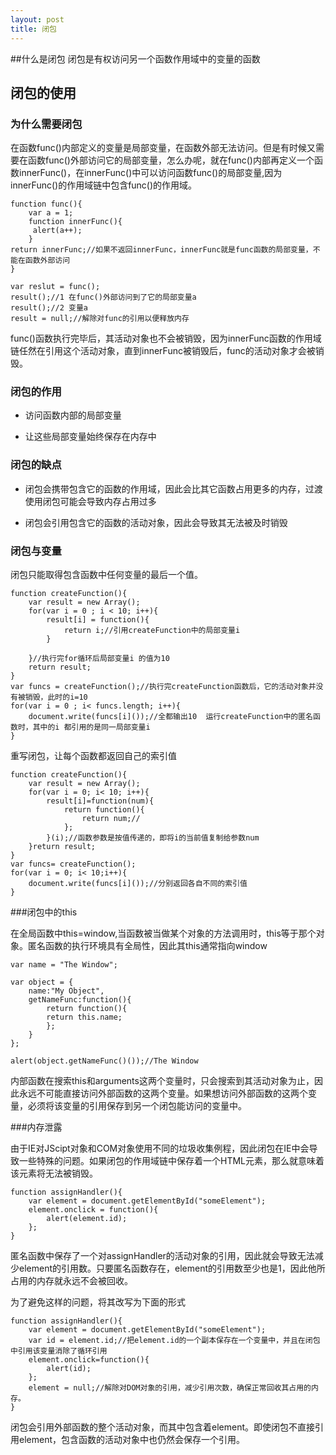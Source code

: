 ```yaml
---
layout: post
title: 闭包
---
```

##什么是闭包
闭包是有权访问另一个函数作用域中的变量的函数

## 闭包的使用

### 为什么需要闭包

在函数func()内部定义的变量是局部变量，在函数外部无法访问。但是有时候又需要在函数func()外部访问它的局部变量，怎么办呢，就在func()内部再定义一个函数innerFunc()，在innerFunc()中可以访问函数func()的局部变量,因为innerFunc()的作用域链中包含func()的作用域。

	function func(){
    	var a = 1;
        function innerFunc(){
         alert(a++);        
        }
    return innerFunc;//如果不返回innerFunc，innerFunc就是func函数的局部变量，不能在函数外部访问
    }
    
    var reslut = func();
    result();//1 在func()外部访问到了它的局部变量a
    result();//2 变量a
    result = null;//解除对func的引用以便释放内存

func()函数执行完毕后，其活动对象也不会被销毁，因为innerFunc函数的作用域链任然在引用这个活动对象，直到innerFunc被销毁后，func的活动对象才会被销毁。

### 闭包的作用
* 访问函数内部的局部变量

* 让这些局部变量始终保存在内存中

### 闭包的缺点
* 闭包会携带包含它的函数的作用域，因此会比其它函数占用更多的内存，过渡使用闭包可能会导致内存占用过多

* 闭包会引用包含它的函数的活动对象，因此会导致其无法被及时销毁

### 闭包与变量

闭包只能取得包含函数中任何变量的最后一个值。

    function createFunction(){
        var result = new Array();
        for(var i = 0 ; i < 10; i++){
            result[i] = function(){
                return i;//引用createFunction中的局部变量i
            }

        }//执行完for循环后局部变量i 的值为10
        return result;
    }
    var funcs = createFunction();//执行完createFunction函数后，它的活动对象并没有被销毁，此时的i=10
    for(var i = 0 ; i< funcs.length; i++){
        document.write(funcs[i]());//全都输出10  运行createFunction中的匿名函数时，其中的i 都引用的是同一局部变量i
    }
    
重写闭包，让每个函数都返回自己的索引值

    function createFunction(){
        var result = new Array();
        for(var i = 0; i< 10; i++){
            result[i]=function(num){
                return function(){
                    return num;//
                };
            }(i);//函数参数是按值传递的，即将i的当前值复制给参数num
        }return result;
    }
    var funcs= createFunction();
    for(var i = 0; i< 10;i++){
        document.write(funcs[i]());//分别返回各自不同的索引值
    }
    

###闭包中的this

在全局函数中this=window,当函数被当做某个对象的方法调用时，this等于那个对象。匿名函数的执行环境具有全局性，因此其this通常指向window

    var name = "The Window";

    var object = {
        name:"My Object",
        getNameFunc:function(){
            return function(){
            return this.name;
            };
        }
    };

    alert(object.getNameFunc()());//The Window

内部函数在搜索this和arguments这两个变量时，只会搜索到其活动对象为止，因此永远不可能直接访问外部函数的这两个变量。如果想访问外部函数的这两个变量，必须将该变量的引用保存到另一个闭包能访问的变量中。

###内存泄露

由于IE对JScipt对象和COM对象使用不同的垃圾收集例程，因此闭包在IE中会导致一些特殊的问题。如果闭包的作用域链中保存着一个HTML元素，那么就意味着该元素将无法被销毁。

    function assignHandler(){
        var element = document.getElementById("someElement");
        element.onclick = function(){
            alert(element.id);
        };
    }

匿名函数中保存了一个对assignHandler的活动对象的引用，因此就会导致无法减少element的引用数。只要匿名函数存在，element的引用数至少也是1，因此他所占用的内存就永远不会被回收。

为了避免这样的问题，将其改写为下面的形式

    function assignHandler(){
        var element = document.getElementById("someElement");
        var id = element.id;//把element.id的一个副本保存在一个变量中，并且在闭包中引用该变量消除了循环引用
        element.onclick=function(){
            alert(id);
        };
        element = null;//解除对DOM对象的引用，减少引用次数，确保正常回收其占用的内存。
    }

闭包会引用外部函数的整个活动对象，而其中包含着element。即使闭包不直接引用element，包含函数的活动对象中也仍然会保存一个引用。